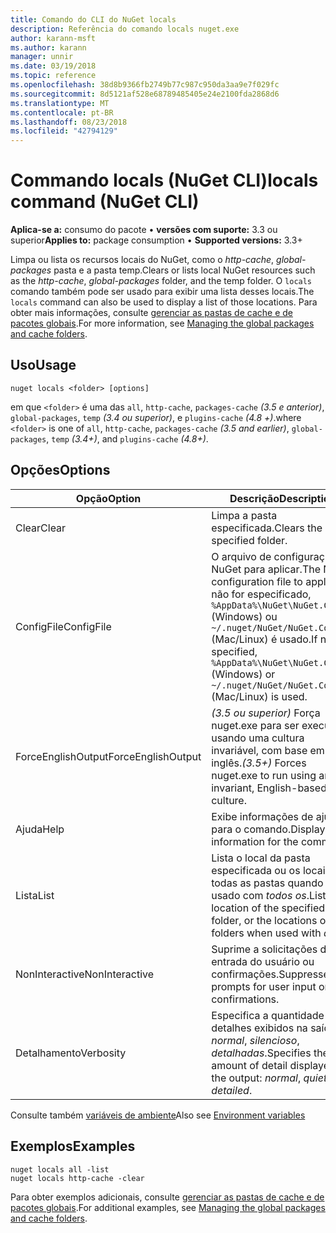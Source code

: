 ```yaml
---
title: Comando do CLI do NuGet locals
description: Referência do comando locals nuget.exe
author: karann-msft
ms.author: karann
manager: unnir
ms.date: 03/19/2018
ms.topic: reference
ms.openlocfilehash: 38d8b9366fb2749b77c987c950da3aa9e7f029fc
ms.sourcegitcommit: 8d5121af528e68789485405e24e2100fda2868d6
ms.translationtype: MT
ms.contentlocale: pt-BR
ms.lasthandoff: 08/23/2018
ms.locfileid: "42794129"
---
```

# <a name="locals-command-nuget-cli"></a><span data-ttu-id="a0bad-103">Commando locals (NuGet CLI)</span><span class="sxs-lookup"><span data-stu-id="a0bad-103">locals command (NuGet CLI)</span></span>

<span data-ttu-id="a0bad-104">**Aplica-se a:** consumo do pacote &bullet; **versões com suporte:** 3.3 ou superior</span><span class="sxs-lookup"><span data-stu-id="a0bad-104">**Applies to:** package consumption &bullet; **Supported versions:** 3.3+</span></span>

<span data-ttu-id="a0bad-105">Limpa ou lista os recursos locais do NuGet, como o *http-cache*, *global-packages* pasta e a pasta temp.</span><span class="sxs-lookup"><span data-stu-id="a0bad-105">Clears or lists local NuGet resources such as the *http-cache*, *global-packages* folder, and the temp folder.</span></span> <span data-ttu-id="a0bad-106">O `locals` comando também pode ser usado para exibir uma lista desses locais.</span><span class="sxs-lookup"><span data-stu-id="a0bad-106">The `locals` command can also be used to display a list of those locations.</span></span> <span data-ttu-id="a0bad-107">Para obter mais informações, consulte [gerenciar as pastas de cache e de pacotes globais](../consume-packages/managing-the-global-packages-and-cache-folders.md).</span><span class="sxs-lookup"><span data-stu-id="a0bad-107">For more information, see [Managing the global packages and cache folders](../consume-packages/managing-the-global-packages-and-cache-folders.md).</span></span>

## <a name="usage"></a><span data-ttu-id="a0bad-108">Uso</span><span class="sxs-lookup"><span data-stu-id="a0bad-108">Usage</span></span>

```cli
nuget locals <folder> [options]
```

<span data-ttu-id="a0bad-109">em que `<folder>` é uma das `all`, `http-cache`, `packages-cache` *(3.5 e anterior)*, `global-packages`, `temp` *(3.4 ou superior)*, e `plugins-cache` *(4.8 +)*.</span><span class="sxs-lookup"><span data-stu-id="a0bad-109">where `<folder>` is one of `all`, `http-cache`, `packages-cache` *(3.5 and earlier)*, `global-packages`, `temp` *(3.4+)*, and `plugins-cache` *(4.8+)*.</span></span>

## <a name="options"></a><span data-ttu-id="a0bad-110">Opções</span><span class="sxs-lookup"><span data-stu-id="a0bad-110">Options</span></span>

| <span data-ttu-id="a0bad-111">Opção</span><span class="sxs-lookup"><span data-stu-id="a0bad-111">Option</span></span> | <span data-ttu-id="a0bad-112">Descrição</span><span class="sxs-lookup"><span data-stu-id="a0bad-112">Description</span></span> |
| --- | --- |
| <span data-ttu-id="a0bad-113">Clear</span><span class="sxs-lookup"><span data-stu-id="a0bad-113">Clear</span></span> | <span data-ttu-id="a0bad-114">Limpa a pasta especificada.</span><span class="sxs-lookup"><span data-stu-id="a0bad-114">Clears the specified folder.</span></span> |
| <span data-ttu-id="a0bad-115">ConfigFile</span><span class="sxs-lookup"><span data-stu-id="a0bad-115">ConfigFile</span></span> | <span data-ttu-id="a0bad-116">O arquivo de configuração do NuGet para aplicar.</span><span class="sxs-lookup"><span data-stu-id="a0bad-116">The NuGet configuration file to apply.</span></span> <span data-ttu-id="a0bad-117">Se não for especificado, `%AppData%\NuGet\NuGet.Config` (Windows) ou `~/.nuget/NuGet/NuGet.Config` (Mac/Linux) é usado.</span><span class="sxs-lookup"><span data-stu-id="a0bad-117">If not specified, `%AppData%\NuGet\NuGet.Config` (Windows) or `~/.nuget/NuGet/NuGet.Config` (Mac/Linux) is used.</span></span>|
| <span data-ttu-id="a0bad-118">ForceEnglishOutput</span><span class="sxs-lookup"><span data-stu-id="a0bad-118">ForceEnglishOutput</span></span> | <span data-ttu-id="a0bad-119">*(3.5 ou superior)*  Força nuget.exe para ser executado usando uma cultura invariável, com base em inglês.</span><span class="sxs-lookup"><span data-stu-id="a0bad-119">*(3.5+)* Forces nuget.exe to run using an invariant, English-based culture.</span></span> |
| <span data-ttu-id="a0bad-120">Ajuda</span><span class="sxs-lookup"><span data-stu-id="a0bad-120">Help</span></span> | <span data-ttu-id="a0bad-121">Exibe informações de ajuda para o comando.</span><span class="sxs-lookup"><span data-stu-id="a0bad-121">Displays help information for the command.</span></span> |
| <span data-ttu-id="a0bad-122">Lista</span><span class="sxs-lookup"><span data-stu-id="a0bad-122">List</span></span> | <span data-ttu-id="a0bad-123">Lista o local da pasta especificada ou os locais de todas as pastas quando usado com *todos os*.</span><span class="sxs-lookup"><span data-stu-id="a0bad-123">Lists the location of the specified folder, or the locations of all folders when used with *all*.</span></span> |
| <span data-ttu-id="a0bad-124">NonInteractive</span><span class="sxs-lookup"><span data-stu-id="a0bad-124">NonInteractive</span></span> | <span data-ttu-id="a0bad-125">Suprime a solicitações de entrada do usuário ou confirmações.</span><span class="sxs-lookup"><span data-stu-id="a0bad-125">Suppresses prompts for user input or confirmations.</span></span> |
| <span data-ttu-id="a0bad-126">Detalhamento</span><span class="sxs-lookup"><span data-stu-id="a0bad-126">Verbosity</span></span> | <span data-ttu-id="a0bad-127">Especifica a quantidade de detalhes exibidos na saída: *normal*, *silencioso*, *detalhadas*.</span><span class="sxs-lookup"><span data-stu-id="a0bad-127">Specifies the amount of detail displayed in the output: *normal*, *quiet*, *detailed*.</span></span> |

<span data-ttu-id="a0bad-128">Consulte também [variáveis de ambiente](cli-ref-environment-variables.md)</span><span class="sxs-lookup"><span data-stu-id="a0bad-128">Also see [Environment variables](cli-ref-environment-variables.md)</span></span>

## <a name="examples"></a><span data-ttu-id="a0bad-129">Exemplos</span><span class="sxs-lookup"><span data-stu-id="a0bad-129">Examples</span></span>

```cli
nuget locals all -list
nuget locals http-cache -clear
```

<span data-ttu-id="a0bad-130">Para obter exemplos adicionais, consulte [gerenciar as pastas de cache e de pacotes globais](../consume-packages/managing-the-global-packages-and-cache-folders.md).</span><span class="sxs-lookup"><span data-stu-id="a0bad-130">For additional examples, see [Managing the global packages and cache folders](../consume-packages/managing-the-global-packages-and-cache-folders.md).</span></span>

